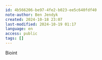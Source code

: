 ```yaml
---
id: 4b566206-be97-4fe2-b023-ee5c640fdf40
note-author: Ben Jendyk
created: 2024-10-18 23:07
last-modified: 2024-10-19 01:17
language: en
access: public
tags: []
---
```


Bioint
